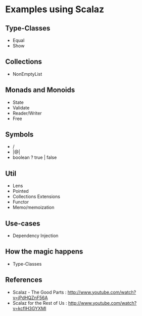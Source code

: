 # Examples using Scalaz

## Type-Classes
  * Equal
  * Show

## Collections
  * NonEmptyList

## Monads and Monoids
  * State
  * Validate
  * Reader/Writer
  * Free

## Symbols
  * \/
  * |@|
  * boolean ? true | false

## Util
  * Lens
  * Pointed
  * Collections Extensions
  * Functor
  * Memo/memoization

## Use-cases
  * Dependency Injection

## How the magic happens
  * Type-Classes

## References
  * Scalaz - The Good Parts : http://www.youtube.com/watch?v=jPdHQZnF56A
  * Scalaz for the Rest of Us : http://www.youtube.com/watch?v=kcfIH3GYXMI
